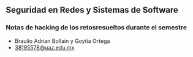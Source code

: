 ## Seguridad en Redes y Sistemas de Software

### Notas de hacking de los retosresueltos durante el semestre

- Braulio Adrian Bollain y Goytia Ortega
- 38195578@uaz.edu.mx
